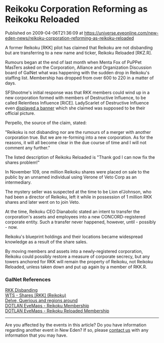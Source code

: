 # Reikoku Corporation Reforming as Reikoku Reloaded
Published on 2009-04-06T21:36:09 at https://universe.eveonline.com/new-eden-news/reikoku-corporation-reforming-as-reikoku-reloaded

A former Reikoku [RKK] pilot has claimed that Reikoku are not disbanding but are transferring to a new name and ticker, Reikoku Reloaded [RKZ.R].

Rumours began at the end of last month when Menta Fox of PuPPet MasTers asked on the Corporation, Alliance and Organization Discussion board of GalNet what was happening with the sudden drop in Reikoku's staffing list. Membership has dropped from over 600 to 220 in a matter of days.

SFShootme's initial response was that RKK members could wind up in a new corporation formed with members of Destructive Influence, to be called Relentless Influence [RiCE]. LadyScarlet of Destructive Influence even [displayed a banner](http://www.eve-ic.net/media/igbd/igbd.php?faction=ic&url=http%3A%2F%2Fimg49.imageshack.us%2Fimg49%2F4623%2Frice.jpg) which she claimed was supposed to be their official picture.

Perpello, the source of the claim, stated:

"Reikoku is not disbanding nor are the rumours of a merger with another corporation true. But we are re-forming into a new corporation. As for the reasons, it will all become clear in the due course of time and I will not comment any further."

The listed description of Reikoku Reloaded is "Thank god I can now fix the shares problem!"

In November 109, one million Reikoku shares were placed on sale to the public by an unnamed individual using Verone of Veto Corp as an intermediary.

The mystery seller was suspected at the time to be Lion el'Johnson, who had been a director of Reikoku, left it while in possession of 1 million RKK shares and later went on to join Veto.

At the time, Reikoku CEO Dianabolic stated an intent to transfer the corporation's assets and employees into a new CONCORD-registered corporate entity. Such a transfer never happened, however, until - possibly - now.

[](http://www.eve-ic.net/media/igbd/igbd.php?faction=ic&url=http%3A%2F%2Fwiki.eveonline.com%2Fwiki%2FShares)

Reikoku's blueprint holdings and their locations became widespread knowledge as a result of the share sales.

By moving members and assets into a newly-registered corporation, Reikoku could possibly restore a measure of corporate secrecy, but any towers anchored for RKK will remain the property of Reikoku, not Reikoku Reloaded, unless taken down and put up again by a member of RKK.R.

### GalNet References

[RKK Disbanding](http://www.eve-ic.net/media/igbd/igbd.php?faction=ic&url=http%3A%2F%2Fwww.eveonline.com%2Fingameboard.asp%3Fa%3Dtopic%26threadID%3D1037993)  
[WTS - Shares [RKK] (Reikoku)](http://www.eve-ic.net/media/igbd/igbd.php?faction=ic&url=http%3A%2F%2Fwww.eveonline.com%2Fingameboard.asp%3Fa%3Dtopic%26threadID%3D640018)  
[Delve, Querious and regions around](http://www.eve-ic.net/media/igbd/igbd.php?faction=ic&url=http%3A%2F%2Fwww.scrapheap-challenge.com%2Fviewtopic.php%3Fp%3D797331%23797331)  
[DOTLAN EveMaps - Reikoku Membership](http://www.eve-ic.net/media/igbd/igbd.php?faction=ic&url=http%3A%2F%2Fevemaps.dotlan.net%2Fcorp%2FReikoku)  
[DOTLAN EveMaps - Reikoku Reloaded Membership](http://www.eve-ic.net/media/igbd/igbd.php?faction=ic&url=http%3A%2F%2Fevemaps.dotlan.net%2Fcorp%2FReikoku_Reloaded)

 

* * *

Are you affected by the events in this article? Do you have information regarding another event in New Eden? If so, please [contact us](http://myeve.eve-online.com/news.asp?a=submitrp) with any information that you may have.
